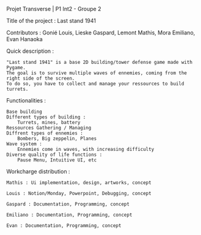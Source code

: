 Projet Transverse | P1 Int2 - Groupe 2

Title of the project : Last stand 1941

Contributors : Gonié Louis, Lieske Gaspard, Lemont Mathis, Mora Emiliano, Evan Hanaoka


Quick description : 

    "Last stand 1941" is a base 2D building/tower defense game made with Pygame. 
    The goal is to survive multiple waves of ennemies, coming from the right side of the screen. 
    To do so, you have to collect and manage your ressources to build turrets.  

Functionalities : 
    
    Base building 
    Different types of building :
        Turrets, mines, battery
    Ressources Gathering / Managing
    Diffrent types of ennemies : 
        Bombers, Big zeppelin, Planes
    Wave system :
        Ennemies come in waves, with increasing difficulty
    Diverse quality of life functions :
        Pause Menu, Intuitive UI, etc

Workcharge distribution :

    Mathis : Ui implementation, design, artworks, concept
  
    Louis : Notion/Monday, Powerpoint, Debugging, concept
  
    Gaspard : Documentation, Programming, concept
  
    Emiliano : Documentation, Programming, concept
  
    Evan : Documentation, Programming, concept
  

